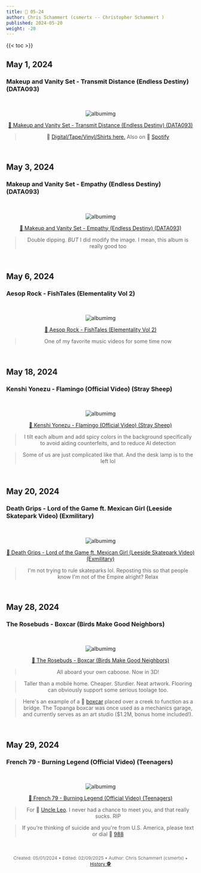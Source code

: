 ```yaml
---
title: 🎸 05-24
author: Chris Schammert (csmertx -- Christopher Schammert )
published: 2024-05-20
weight: -20
---
```


<!-- The content of this website was written by Christopher Schammert aka Chris Schammert -->

<!--more-->

{{< toc >}}

## May 1, 2024
### Makeup and Vanity Set - Transmit Distance (Endless Destiny) (DATA093)

<br /><div style="text-align: center;">

![albumimg](/Blog/music/images/makeup_and_vanity_set_endless_destiny_cassette_tape.jpg "Makeup and Vanity Set - Transmit Distance (Endless Destiny) (DATA093) - Cassette Tape")<br />

[🔗 Makeup and Vanity Set - Transmit Distance (Endless Destiny) (DATA093)](https://www.youtube.com/watch?v=OT8s4KQJGCs "YouTube | Makeup and Vanity Set - Transmit Distance (Endless Destiny) (DATA093)")

> 🔗 [Digital/Tape/Vinyl/Shirts here.](https://makeupandvanityset.bandcamp.com/album/endless-destiny-data093 "Bandcamp | Makeup and Vanity Set | Endless Destiny (DATA093)") Also on 🔗 [Spotify](https://open.spotify.com/album/7jJgsinEtKRAdVHDbuJem6 "Spotify | Makeup and Vanity Set | Endless Destiny")

</div><br />

## May 3, 2024
### Makeup and Vanity Set - Empathy (Endless Destiny) (DATA093)

<br /><div style="text-align: center;">

![albumimg](/Blog/music/images/makeup_and_vanity_set_endless_destiny_cassette_tape.jpg "Makeup and Vanity Set - Transmit Distance (Endless Destiny) (DATA093) - Cassette Tape")<br />

[🔗 Makeup and Vanity Set - Empathy (Endless Destiny) (DATA093)](https://www.youtube.com/watch?v=4-6cXOUDGSQ "YouTube | Makeup and Vanity Set - Empathy (Endless Destiny) (DATA093)")

> Double dipping. _BUT_ I did modify the image. I mean, this album is really good too

</div><br />

## May 6, 2024
### Aesop Rock - FishTales (Elementality Vol 2)

<br /><div style="text-align: center;">

![albumimg](/Blog/music/images/aesop_rock_fishtales_elementality_vol_2_unsanctioned_jewel_cd.jpg "Aesop Rock - FishTales (Elementality Vol 2) - Jewel CD (Unsanctioned Reproduction)")<br />

[🔗 Aesop Rock - FishTales (Elementality Vol 2)](https://www.youtube.com/watch?v=ikrgRvVwBHg "YouTube | Aesop Rock - FishTales (Elementality Vol 2)")

> One of my favorite music videos for some time now

</div><br />

## May 18, 2024
### Kenshi Yonezu - Flamingo (Official Video) (Stray Sheep)

<br /><div style="text-align: center;">

![albumimg](/Blog/music/images/kenshi_yonezu_stray_sheep_jewel_cd_book_bluray_edition.jpg "Kenshi Yonezu - Stray Sheep - Jewel CD (Book & Blu-ray edition)")<br />

[🔗 Kenshi Yonezu - Flamingo (Official Video) (Stray Sheep)](https://www.youtube.com/watch?v=Uh6dkL1M9DM "YouTube | Kenshi Yonezu - Flamingo (Official Video) (Stray Sheep)")

> I tilt each album and add spicy colors in the background specifically to avoid aiding counterfeits, and to reduce AI detection

> Some of us are just complicated like that. And the desk lamp is to the left lol

</div><br />

## May 20, 2024
### Death Grips - Lord of the Game ft. Mexican Girl (Leeside Skatepark Video) (Exmilitary)

<br />
<div style="text-align: center;">

![albumimg](/Blog/music/images/death_grips_exmilitary_jewel_cd_unsanctioned_reproduction.jpg "Death Grips - Exmilitary - Jewel CD (Unsanctioned Reproduction)")
<br />

[🔗 Death Grips - Lord of the Game ft. Mexican Girl (Leeside Skatepark Video) (Exmilitary)](https://www.youtube.com/watch?v=-dMrec59MxU)

> I'm not trying to rule skateparks lol. Reposting this so that people know I'm not of the Empire alright? Relax

</div>

<br />

## May 28, 2024
### The Rosebuds - Boxcar (Birds Make Good Neighbors)

<br />
<div style="text-align: center;">

![albumimg](/Blog/music/images/the_rosebuds_birds_make_good_neighbors_digipak_2.jpg "The Rosebuds - Birds Make Good Neighbors - Digipak")

[🔗 The Rosebuds - Boxcar (Birds Make Good Neighbors)](https://www.youtube.com/watch?v=ywz3XFguUEM "YouTube | The Rosebuds - Boxcar (Birds Make Good Neighbors)")

> All aboard your own caboose. Now in 3D!

> Taller than a mobile home. Cheaper. Sturdier. Neat artwork. Flooring can obviously support some serious toolage too.

> Here's an example of a 🔗 [boxcar](https://www.realtor.com/news/unique-homes/topanga-boxcar-house/ "Realtor.com / Topanga Boxcar House") placed over a creek to function as a bridge. The Topanga boxcar was once used as a mechanics garage, and currently serves as an art studio ($1.2M, bonus home included!).

</div>

<br />

## May 29, 2024
### French 79 - Burning Legend (Official Video) (Teenagers)

<br /><div style="text-align: center;">

![albumimg](/Blog/music/images/french_79_teenagers_digipak.jpg "French 79 - Teenagers - Digipak")<br />

[🔗 French 79 - Burning Legend (Official Video) (Teenagers)](https://www.youtube.com/watch?v=96klfx_1cos "YouTube | French 79 - Burning Legend (Official Video) (Teenagers)")

> For 🔗 [Uncle Leo](https://www.hobartalumni.org/class_profile.cfm?member_id=3672196 "Hobartalumni.org \ Class Of 1974  \ Leo Schammert"). I never had a chance to meet you, and that really sucks. RIP

> If you're thinking of suicide and you're from U.S. America, please text or dial 🔗 [988](https://988lifeline.org/chat/ "988Lifeline.org \ Chat")

</div><br />

<br />

<div style="text-align: center; font-size:12px; color:dimgray">
    Created: 05/01/2024 • Edited: 02/09/2025 • Author: Chris Schammert (csmertx) • 
    <a href="https://github.com/csmertx/csmertx.github.io/commits/main/content/Blog/daynight/2024/0524.md" 
       title="Github.com | csmertx \ csmertx.github.io \ commits \ main \ content \ Blog \ Music \ 0524">
       History 🕵️
    </a>
</div>